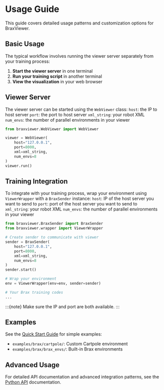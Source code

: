 # Usage Guide

This guide covers detailed usage patterns and customization options for BraxViewer.

## Basic Usage

The typical workflow involves running the viewer server separately from your training process:

1. **Start the viewer server** in one terminal
2. **Run your training script** in another terminal
3. **View the visualization** in your web browser

## Viewer Server

The viewer server can be started using the `WebViewer` class:
`host`: the IP to host server
`port`: the port to host server
`xml_string`: your robot XML
`num_envs`: the number of parallel environments in your viewer

```python
from braxviewer.WebViewer import WebViewer

viewer = WebViewer(
    host="127.0.0.1",
    port=8000,
    xml=xml_string,
    num_envs=8
)
viewer.run()
```

## Training Integration

To integrate with your training process, wrap your environment using `ViewerWrapper` with a `BraxSender` instance:
`host`: IP of the host server you want to send to
`port`: port of the host server you want to send to
`xml_string`: your robot XML
`num_envs`: the number of parallel environments in your viewer


```python
from braxviewer.BraxSender import BraxSender
from braxviewer.wrapper import ViewerWrapper

# Create sender to communicate with viewer
sender = BraxSender(
    host="127.0.0.1",
    port=8000,
    xml=xml_string,
    num_envs=8
)
sender.start()

# Wrap your environment
env = ViewerWrapper(env=env, sender=sender)

# Your Brax training codes
...
```

:::{note}
Make sure the IP and port are both available.
:::

## Examples

See the [Quick Start Guide](quick-start) for simple examples:
- `examples/brax/cartpole/`: Custom Cartpole environment
- `examples/brax/brax_envs/`: Built-in Brax environments

## Advanced Usage

For detailed API documentation and advanced integration patterns, see the [Python API](python-api) documentation.
